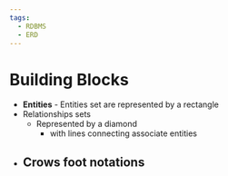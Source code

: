 ```yaml
---
tags:
  - RDBMS
  - ERD
---
```


# Building Blocks

- **Entities**
		- Entities set are represented by a rectangle
- Relationships sets
	- Represented by a diamond
		- with lines connecting associate entities
- Crows foot notations
	- 
